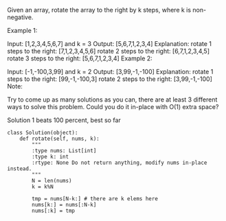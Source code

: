 Given an array, rotate the array to the right by k steps, where k is non-negative.

Example 1:

Input: [1,2,3,4,5,6,7] and k = 3
Output: [5,6,7,1,2,3,4]
Explanation:
rotate 1 steps to the right: [7,1,2,3,4,5,6]
rotate 2 steps to the right: [6,7,1,2,3,4,5]
rotate 3 steps to the right: [5,6,7,1,2,3,4]
Example 2:

Input: [-1,-100,3,99] and k = 2
Output: [3,99,-1,-100]
Explanation: 
rotate 1 steps to the right: [99,-1,-100,3]
rotate 2 steps to the right: [3,99,-1,-100]
Note:

Try to come up as many solutions as you can, there are at least 3 different ways to solve this problem.
Could you do it in-place with O(1) extra space?

Solution 1 beats 100 percent, best so far
```
class Solution(object):
    def rotate(self, nums, k):
        """
        :type nums: List[int]
        :type k: int
        :rtype: None Do not return anything, modify nums in-place instead.
        """
        N = len(nums)
        k = k%N
        
        tmp = nums[N-k:] # there are k elems here
        nums[k:] = nums[:N-k]
        nums[:k] = tmp
```
